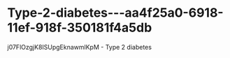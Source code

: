 # Type-2-diabetes---aa4f25a0-6918-11ef-918f-350181f4a5db
j07FlOzgjK8ISUpgEknawmlKpM - Type 2 diabetes

